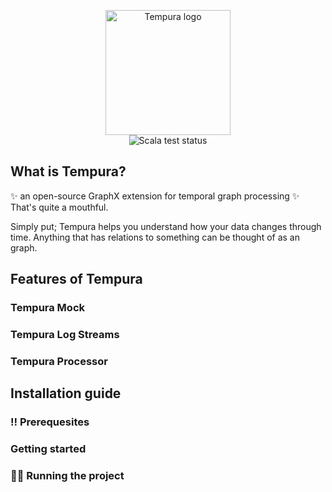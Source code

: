 <p align="center">
  <img width="200" src="https://github.com/eivindkopperud/master-thesis/blob/chore/readme/public/tempura.png.png" alt="Tempura logo">
  <br>
  <img src="https://github.com/eivindkopperud/master-thesis/actions/workflows/test.yml/badge.svg" alt="Scala test status")
</p>

## What is Tempura?
✨ an open-source GraphX extension for temporal graph processing ✨
That's quite a mouthful.

Simply put; Tempura helps you understand how your data changes through time.
Anything that has relations to something can be thought of as an graph. 

## Features of Tempura
### Tempura Mock

### Tempura Log Streams

### Tempura Processor

## Installation guide
### ‼️ Prerequesites
### Getting started
### 🏃‍♂️ Running the project
